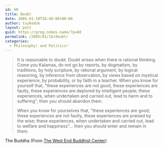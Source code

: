 ```yaml
---
id: 60
title: Doubt
date: 2005-01-10T16:49:08+00:00
author: tsykoduk
layout: post
guid: https://greg.nokes.name/?p=60
permalink: /2005/01/10/doubt/
categories:
  - Philosophy! and Politics!
---
```

>It is reasonable to doubt. Doubt arises when there is rational thinking. Come you Kalamas, do not go by reports, by dogmatism, by traditions, by holy scripture, by rational argument, by logical reasoning, by inference from observation, by views based on mystical experience, by probability, or by faith in a teacher. When you know for yourself that, "these experiences are not good, these experiences are faulty, these experiences are deplored by intelligent people; these experiences, when undertaken and carried out, lead to harm and to suffering", then you should abandon them.
>
>When you know for yourselves that, "these experiences are good; these experiences are not faulty, these experiences are praised by the wise; these experiences, when undertaken and carried out, lead to welfare and happiness"... then you should enter and remain in them.
>
>
The Buddha (From [The West End Buddhist Center](http://members.rogers.com/westendbuddhist/kalama.html))